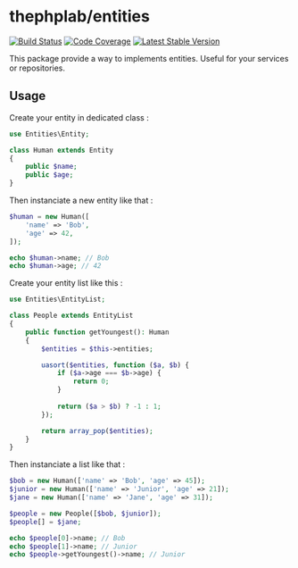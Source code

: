 # thephplab/entities

[![Build Status](https://travis-ci.org/thephplab/entities.svg?branch=master)](https://travis-ci.org/thephplab/entities)
[![Code Coverage](https://scrutinizer-ci.com/g/thephplab/entities/badges/coverage.png?b=master)](https://scrutinizer-ci.com/g/thephplab/entities/?branch=master)
[![Latest Stable Version](https://poser.pugx.org/thephplab/entities/v/stable)](https://packagist.org/packages/thephplab/entities)

This package provide a way to implements entities. Useful for your services or repositories.

## Usage

Create your entity in dedicated class :

```php
use Entities\Entity;

class Human extends Entity
{
    public $name;
    public $age;
}
```

Then instanciate a new entity like that :

```php
$human = new Human([
    'name' => 'Bob',
    'age' => 42,
]);

echo $human->name; // Bob
echo $human->age; // 42
```

Create your entity list like this :

```php
use Entities\EntityList;

class People extends EntityList
{
    public function getYoungest(): Human
    {       
        $entities = $this->entities;

        uasort($entities, function ($a, $b) {
            if ($a->age === $b->age) {
                return 0;
            }
    
            return ($a > $b) ? -1 : 1;
        });

        return array_pop($entities);
    }
}
```

Then instanciate a list like that :

```php
$bob = new Human(['name' => 'Bob', 'age' => 45]);
$junior = new Human(['name' => 'Junior', 'age' => 21]);
$jane = new Human(['name' => 'Jane', 'age' => 31]);

$people = new People([$bob, $junior]);
$people[] = $jane;

echo $people[0]->name; // Bob
echo $people[1]->name; // Junior
echo $people->getYoungest()->name; // Junior
```
